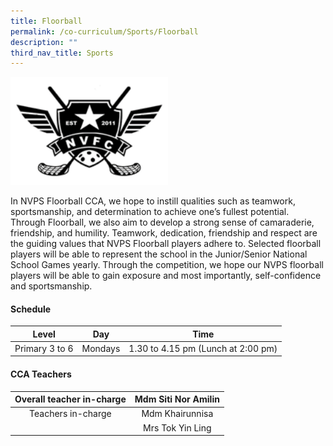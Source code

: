```yaml
---
title: Floorball
permalink: /co-curriculum/Sports/Floorball
description: ""
third_nav_title: Sports
---
```

<img style="width:50%;height:50%" src="/images/Co%20Curriculum/Floorball/Floor%20ball%20icon.png">
																																																
In NVPS Floorball CCA, we hope to instill qualities such as teamwork, sportsmanship, and determination to achieve one’s fullest potential. Through Floorball, we also aim to develop a strong sense of camaraderie, friendship, and humility. Teamwork, dedication, friendship and respect are the guiding values that NVPS Floorball players adhere to. Selected floorball players will be able to represent the school in the Junior/Senior National School Games yearly. Through the competition, we hope our NVPS floorball players will be able to gain exposure and most importantly, self-confidence and sportsmanship.

#### **Schedule**

| Level 	| Day 	| Time 	|
|:---:	|:---:	|:---:	|
| Primary 3 to 6 	| Mondays 	| 1.30 to 4.15 pm (Lunch at 2:00 pm) 	|

#### **CCA Teachers**

| Overall teacher in-charge 	| Mdm Siti Nor Amilin 	|
|:---:	|:---:	|
| Teachers in-charge 	| Mdm Khairunnisa 	|
|  	| Mrs Tok Yin Ling 	|

